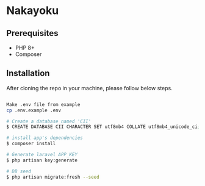 # Nakayoku

## Prerequisites
* PHP 8+
* Composer

## Installation
After cloning the repo in your machine, please follow below steps.

``` bash

Make .env file from example
cp .env.example .env

# Create a database named 'CII'
$ CREATE DATABASE CII CHARACTER SET utf8mb4 COLLATE utf8mb4_unicode_ci;

# install app's dependencies
$ composer install

# Generate laravel APP_KEY
$ php artisan key:generate

# DB seed
$ php artisan migrate:fresh --seed
